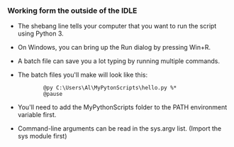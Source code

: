 
### Working form the outside of the IDLE

- The shebang line tells your computer that you want to run the script using Python 3.
- On Windows, you can bring up the Run dialog by pressing Win+R.
- A batch file can save you a lot typing by running multiple commands.
- The batch files you'll make will look like this:

    ```
            @py C:\Users\Al\MyPytonScripts\hello.py %*
            @pause
    ```

- You'll need to add the MyPythonScripts folder to the PATH environment variable first.
- Command-line arguments can be read in the sys.argv list. (Import the sys module first)